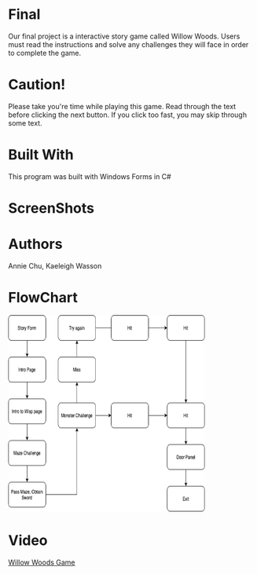 # Final
Our final project is a interactive story game called Willow Woods. Users must read the instructions and solve any challenges they will face in order to complete the game.

# Caution!
Please take you're time while playing this game. Read through the text before clicking the next button. If you click too fast, you may skip through some text. 

# Built With
This program was built with Windows Forms in C#

# ScreenShots

# Authors
Annie Chu,
Kaeleigh Wasson

# FlowChart
<img src="Willow Woods Flowchart.png" height = "400" width ="400">

# Video 
<a href="https://youtu.be/g5ubkQ5COss">Willow Woods Game</a>

